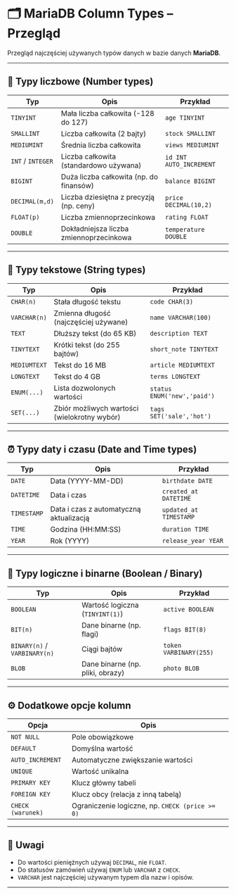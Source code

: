 
# 🗂️ MariaDB Column Types – Przegląd

Przegląd najczęściej używanych typów danych w bazie danych **MariaDB**. 

---

## 🔢 Typy liczbowe (Number types)

| Typ            | Opis                                              | Przykład                    |
|----------------|---------------------------------------------------|-----------------------------|
| `TINYINT`      | Mała liczba całkowita (-128 do 127)               | `age TINYINT`               |
| `SMALLINT`     | Liczba całkowita (2 bajty)                        | `stock SMALLINT`            |
| `MEDIUMINT`    | Średnia liczba całkowita                          | `views MEDIUMINT`           |
| `INT` / `INTEGER` | Liczba całkowita (standardowo używana)        | `id INT AUTO_INCREMENT`     |
| `BIGINT`       | Duża liczba całkowita (np. do finansów)           | `balance BIGINT`            |
| `DECIMAL(m,d)` | Liczba dziesiętna z precyzją (np. ceny)           | `price DECIMAL(10,2)`       |
| `FLOAT(p)`     | Liczba zmiennoprzecinkowa                         | `rating FLOAT`              |
| `DOUBLE`       | Dokładniejsza liczba zmiennoprzecinkowa           | `temperature DOUBLE`        |

---

## 📝 Typy tekstowe (String types)

| Typ             | Opis                                           | Przykład                      |
|------------------|------------------------------------------------|-------------------------------|
| `CHAR(n)`        | Stała długość tekstu                          | `code CHAR(3)`                |
| `VARCHAR(n)`     | Zmienna długość (najczęściej używane)         | `name VARCHAR(100)`           |
| `TEXT`           | Dłuższy tekst (do 65 KB)                      | `description TEXT`            |
| `TINYTEXT`       | Krótki tekst (do 255 bajtów)                  | `short_note TINYTEXT`         |
| `MEDIUMTEXT`     | Tekst do 16 MB                                | `article MEDIUMTEXT`          |
| `LONGTEXT`       | Tekst do 4 GB                                 | `terms LONGTEXT`              |
| `ENUM(...)`      | Lista dozwolonych wartości                    | `status ENUM('new','paid')`   |
| `SET(...)`       | Zbiór możliwych wartości (wielokrotny wybór) | `tags SET('sale','hot')`      |

---

## ⏰ Typy daty i czasu (Date and Time types)

| Typ         | Opis                                        | Przykład                        |
|--------------|---------------------------------------------|---------------------------------|
| `DATE`       | Data (YYYY-MM-DD)                          | `birthdate DATE`                |
| `DATETIME`   | Data i czas                                | `created_at DATETIME`           |
| `TIMESTAMP`  | Data i czas z automatyczną aktualizacją    | `updated_at TIMESTAMP`          |
| `TIME`       | Godzina (HH:MM:SS)                         | `duration TIME`                 |
| `YEAR`       | Rok (YYYY)                                 | `release_year YEAR`             |

---

## 🔘 Typy logiczne i binarne (Boolean / Binary)

| Typ        | Opis                               | Przykład                 |
|------------|------------------------------------|--------------------------|
| `BOOLEAN`  | Wartość logiczna (`TINYINT(1)`)    | `active BOOLEAN`         |
| `BIT(n)`   | Dane binarne (np. flagi)           | `flags BIT(8)`           |
| `BINARY(n)` / `VARBINARY(n)` | Ciągi bajtów     | `token VARBINARY(255)`   |
| `BLOB`     | Dane binarne (np. pliki, obrazy)   | `photo BLOB`             |

---

## ⚙️ Dodatkowe opcje kolumn

| Opcja               | Opis |
|---------------------|------|
| `NOT NULL`          | Pole obowiązkowe |
| `DEFAULT`           | Domyślna wartość |
| `AUTO_INCREMENT`    | Automatyczne zwiększanie wartości |
| `UNIQUE`            | Wartość unikalna |
| `PRIMARY KEY`       | Klucz główny tabeli |
| `FOREIGN KEY`       | Klucz obcy (relacja z inną tabelą) |
| `CHECK (warunek)`   | Ograniczenie logiczne, np. `CHECK (price >= 0)` |

---

## 📌 Uwagi

- Do wartości pieniężnych używaj `DECIMAL`, nie `FLOAT`.
- Do statusów zamówień używaj `ENUM` lub `VARCHAR` z `CHECK`.
- `VARCHAR` jest najczęściej używanym typem dla nazw i opisów.

---

